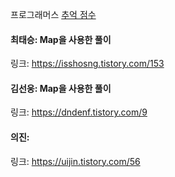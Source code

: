 프로그래머스 [추억 점수](https://school.programmers.co.kr/learn/courses/30/lessons/176963)<br>

#### 최태승: Map을 사용한 풀이
링크: https://isshosng.tistory.com/153

#### 김선웅: Map을 사용한 풀이
링크: https://dndenf.tistory.com/9

#### 의진: 
링크: https://uijin.tistory.com/56

